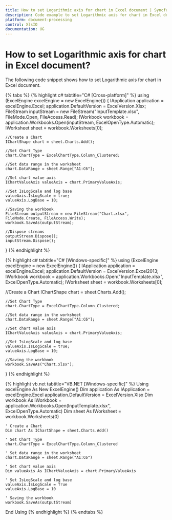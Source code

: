 ```yaml
---
title: How to set Logarithmic axis for chart in Excel document | Syncfusion
description: Code example to set Logarithmic axis for chart in Excel document using Syncfusion .NET Excel library (XlsIO).
platform: document-processing
control: XlsIO
documentation: UG
---
```


# How to set Logarithmic axis for chart in Excel document?

The following code snippet shows how to set Logarithmic axis for chart in Excel document.

{% tabs %}
{% highlight c# tabtitle="C# [Cross-platform]" %}
using (ExcelEngine excelEngine = new ExcelEngine())
{
    IApplication application = excelEngine.Excel;
    application.DefaultVersion = ExcelVersion.Xlsx;
    FileStream inputStream = new FileStream("InputTemplate.xlsx", FileMode.Open, FileAccess.Read);
    IWorkbook workbook = application.Workbooks.Open(inputStream, ExcelOpenType.Automatic);
    IWorksheet sheet = workbook.Worksheets[0];

    //Create a Chart
    IChartShape chart = sheet.Charts.Add();

    //Set Chart Type
    chart.ChartType = ExcelChartType.Column_Clustered;

    //Set data range in the worksheet
    chart.DataRange = sheet.Range["A1:C6"];

    //Set chart value axis
    IChartValueAxis valueAxis = chart.PrimaryValueAxis;

    //Set IsLogScale and log base
    valueAxis.IsLogScale = true;
    valueAxis.LogBase = 10;

    //Saving the workbook
    FileStream outputStream = new FileStream("Chart.xlsx", FileMode.Create, FileAccess.Write);
    workbook.SaveAs(outputStream);

    //Dispose streams
    outputStream.Dispose();
    inputStream.Dispose();
}
{% endhighlight %}

{% highlight c# tabtitle="C# [Windows-specific]" %}
using (ExcelEngine excelEngine = new ExcelEngine())
{
    IApplication application = excelEngine.Excel;
  application.DefaultVersion = ExcelVersion.Excel2013;
  IWorkbook workbook = application.Workbooks.Open("InputTemplate.xlsx", ExcelOpenType.Automatic);
  IWorksheet sheet = workbook.Worksheets[0];

   //Create a Chart
    IChartShape chart = sheet.Charts.Add();

    //Set Chart Type
    chart.ChartType = ExcelChartType.Column_Clustered;

    //Set data range in the worksheet
    chart.DataRange = sheet.Range["A1:C6"];

    //Set chart value axis
    IChartValueAxis valueAxis = chart.PrimaryValueAxis;

    //Set IsLogScale and log base
    valueAxis.IsLogScale = true;
    valueAxis.LogBase = 10;

    //Saving the workbook
    workbook.SaveAs("Chart.xlsx");
}
{% endhighlight %}

{% highlight vb.net tabtitle="VB.NET [Windows-specific]" %}
Using excelEngine As New ExcelEngine()
    Dim application As IApplication = excelEngine.Excel
    application.DefaultVersion = ExcelVersion.Xlsx
    Dim workbook As IWorkbook = application.Workbooks.Open(InputTemplate.xlsx", ExcelOpenType.Automatic)
    Dim sheet As IWorksheet = workbook.Worksheets(0)

    ' Create a Chart
    Dim chart As IChartShape = sheet.Charts.Add()

    ' Set Chart Type
    chart.ChartType = ExcelChartType.Column_Clustered

    ' Set data range in the worksheet
    chart.DataRange = sheet.Range("A1:C6")

    ' Set chart value axis
    Dim valueAxis As IChartValueAxis = chart.PrimaryValueAxis

    ' Set IsLogScale and log base
    valueAxis.IsLogScale = True
    valueAxis.LogBase = 10

    ' Saving the workbook
    workbook.SaveAs(outputStream)

End Using
{% endhighlight %}
{% endtabs %}